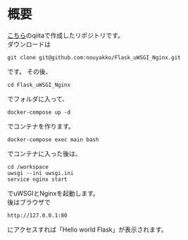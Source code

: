 # 概要
[こちら](https://qiita.com/nouyakko/items/20b1ea23e0086bbe8ae3)のqiitaで作成したリポジトリです。  
ダウンロードは
```
git clone git@github.com:nouyakko/Flask_uWSGI_Nginx.git
```
です。
その後、
```
cd Flask_uWSGI_Nginx
```
でフォルダに入って、
```
docker-compose up -d   
```
でコンテナを作ります。
```
docker-compose exec main bash
```
でコンテナに入った後は、
```
cd /workspace
uwsgi --ini uwsgi.ini
service nginx start
```
でuWSGIとNginxを起動します。  
後はブラウザで
```
http://127.0.0.1:80
```
にアクセスすれば「Hello world Flask」が表示されます。
